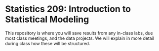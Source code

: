 # Statistics 209: Introduction to Statistical Modeling

This repository is where you will save results from any in-class labs,
due most class meetings, and the data projects. We will explain in more
detail during class how these will be structured.

